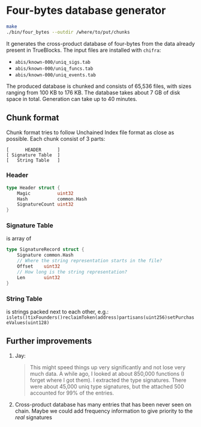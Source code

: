 # Four-bytes database generator

```bash
make
./bin/four_bytes --outdir /where/to/put/chunks
```

It generates the cross-product database of four-bytes from the data already present in TrueBlocks.
The input files are installed with `chifra`:
- `abis/known-000/uniq_sigs.tab`
- `abis/known-000/uniq_funcs.tab`
- `abis/known-000/uniq_events.tab`

The produced database is chunked and consists of 65,536 files, with sizes ranging from 100 KB to 176 KB.
The database takes about 7 GB of disk space in total. Generation can take up to 40 minutes.

## Chunk format

Chunk format tries to follow Unchained Index file format as close as possible. Each chunk consist of 3 parts:
```
[      HEADER      ]
[ Signature Table  ]
[   String Table   ]
```

### Header

```go
type Header struct {
	Magic          uint32
	Hash           common.Hash
	SignatureCount uint32
}
```

### Signature Table

is array of
```go
type SignatureRecord struct {
	Signature common.Hash
	// Where the string representation starts in the file?
	Offset    uint32
	// How long is the string representation?
	Len       uint32
}
```

### String Table

is strings packed next to each other, e.g.:
`islets()tixFounders()reclaimToken(address)partisans(uint256)setPurchaseValues(uint128)`

## Further improvements

1. Jay:
    > This might speed things up very significantly and not lose very much data. A while ago, I looked at about 850,000 functions (I forget where I got them). I extracted the type signatures. There were about 45,000 uniq type signatures, but the attached 500 accounted for 99% of the entries.

2. Cross-product database has many entries that has been never seen on chain. Maybe we could add frequency information to give priority to the *real* signatures
